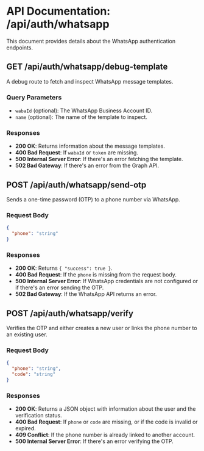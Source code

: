 # API Documentation: /api/auth/whatsapp

This document provides details about the WhatsApp authentication endpoints.

## GET /api/auth/whatsapp/debug-template

A debug route to fetch and inspect WhatsApp message templates.

### Query Parameters

- `wabaId` (optional): The WhatsApp Business Account ID.
- `name` (optional): The name of the template to inspect.

### Responses

- **200 OK**: Returns information about the message templates.
- **400 Bad Request**: If `wabaId` or `token` are missing.
- **500 Internal Server Error**: If there's an error fetching the template.
- **502 Bad Gateway**: If there's an error from the Graph API.

## POST /api/auth/whatsapp/send-otp

Sends a one-time password (OTP) to a phone number via WhatsApp.

### Request Body

```json
{
  "phone": "string"
}
```

### Responses

- **200 OK**: Returns `{ "success": true }`.
- **400 Bad Request**: If the `phone` is missing from the request body.
- **500 Internal Server Error**: If WhatsApp credentials are not configured or if there's an error sending the OTP.
- **502 Bad Gateway**: If the WhatsApp API returns an error.

## POST /api/auth/whatsapp/verify

Verifies the OTP and either creates a new user or links the phone number to an existing user.

### Request Body

```json
{
  "phone": "string",
  "code": "string"
}
```

### Responses

- **200 OK**: Returns a JSON object with information about the user and the verification status.
- **400 Bad Request**: If `phone` or `code` are missing, or if the code is invalid or expired.
- **409 Conflict**: If the phone number is already linked to another account.
- **500 Internal Server Error**: If there's an error verifying the OTP.
